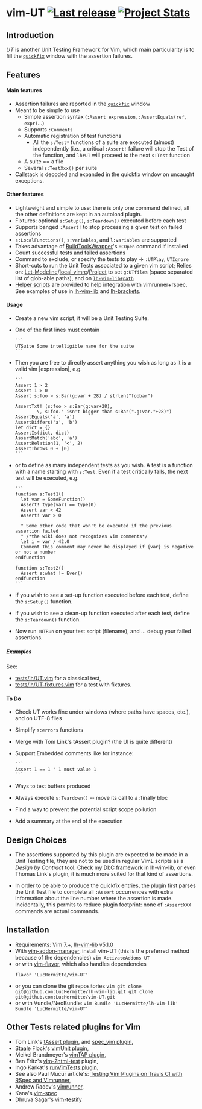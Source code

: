 # vim-UT [![Last release](https://img.shields.io/github/tag/LucHermitte/vim-UT.svg)](https://github.com/LucHermitte/vim-UT/releases) [![Project Stats](https://www.openhub.net/p/21020/widgets/project_thin_badge.gif)](https://www.openhub.net/p/21020)

## Introduction

_UT_ is another Unit Testing Framework for Vim, which main particularity is to fill the [`quickfix`](http://vimhelp.appspot.com/quickfix.txt.html#quickfix) window with the assertion failures.

## Features

#### Main features

  * Assertion failures are reported in the [`quickfix`](http://vimhelp.appspot.com/quickfix.txt.html#quickfix) window
  * Meant to be simple to use
      * Simple assertion syntax (`:Assert expression`, `:AssertEquals(ref, expr)`...)
      * Supports `:Comments`
      * Automatic registration of test functions
          * All the `s:Test*` functions of a suite are executed (almost) independently (i.e., a critical `:Assert!` failure will stop the Test of the function, and `lh#UT` will proceed to the next `s:Test` function
      * A suite == a file
      * Several `s:TestXxx()` per suite
  * Callstack is decoded and expanded in the quickfix window on uncaught
    exceptions.

#### Other features
  * Lightweight and simple to use: there is only one command defined, all the other definitions are kept in an autoload plugin.
  * Fixtures: optional `s:Setup()`, `s:Teardown()` executed before each test
  * Supports banged `:Assert!` to stop processing a given test on failed assertions
  * `s:LocalFunctions()`, `s:variables`, and `l:variables` are supported
  * Takes advantage of [BuildToolsWrapper](http://github.com/LucHermitte/vim-build-tools-wrapper)'s `:COpen` command if installed
  * Count successful tests and failed assertions
  * Command to exclude, or specify the tests to play => `:UTPlay`, `UTIgnore`
  * Short-cuts to run the Unit Tests associated to a given vim script; Relies on: [Let-Modeline](http://github.com/LucHermitte/lh-misc/blob/master/plugin/let-modeline.vim)/[local\_vimrc](http://github.com/LucHermitte/local_vimrc)/[Project](http://www.vim.org/scripts/script.php?script_id=69) to set `g:UTfiles` (space separated list of glob-able paths), and on [`lh-vim-lib#path`](http://github.com/LucHermitte/lh-vim-lib)
  * [Helper scripts](doc/rspec-integration.md) are provided to help integration
    with vimrunner+rspec. See examples of use in
    [lh-vim-lib](http://github.com/LucHermitte/lh-vim-lib) and
    [lh-brackets](http://github.com/LucHermitte/lh-brackets).

#### Usage
  * Create a new vim script, it will be a Unit Testing Suite.
  * One of the first lines must contain

        ```
        UTSuite Some intelligible name for the suite
        ```

  * Then you are free to directly assert anything you wish as long as it is a valid vim |expression|, e.g.

        ```
        Assert 1 > 2
        Assert 1 > 0
        Assert s:foo > s:Bar(g:var + 28) / strlen("foobar")

        AssertTxt! (s:foo > s:Bar(g:var+28),
                \, s:foo." isn't bigger than s:Bar(".g:var."+28)")
        AssertEquals('a', 'a')
        AssertDiffers('a', 'b')
        let dict = {}
        AssertIs(dict, dict)
        AssertMatch('abc', 'a')
        AssertRelation(1, '<', 2)
        AssertThrows 0 + [0]
        ```

  * or to define as many independent tests as you wish. A test is a function with a name starting with `s:Test`. Even if a test critically fails, the next test will be executed, e.g.

        ```
        function s:Test1()
          let var = SomeFunction()
          Assert! type(var) == type(0)
          Assert var < 42
          Assert! var > 0

          " Some other code that won't be executed if the previous assertion failed
          " /*the wiki does not recognizes vim comments*/
          let i = var / 42.0
          Comment This comment may never be displayed if {var} is negative or not a number
        endfunction

        function s:Test2()
          Assert s:what != Ever()
        endfunction
        ```

  * If you wish to see a set-up function executed before each test, define the `s:Setup()` function.
  * If you wish to see a clean-up function executed after each test, define the `s:Teardown()` function.
  * Now run `:UTRun` on your test script (filename), and ... debug your failed assertions.

##### Examples
See:
  * [tests/lh/UT.vim](tests/lh/UT.vim) for a classical test,
  * [tests/lh/UT-fixtures.vim](tests/lh/UT-fixtures.vim) for a test with fixtures.


#### To Do
  * Check UT works fine under windows (where paths have spaces, etc.), and on UTF-8 files
  * Simplify `s:errors` functions
  * Merge with Tom Link's tAssert plugin? (the UI is quite different)
  * Support Embedded comments like for instance:

        ```
        Assert 1 == 1 " 1 must value 1
        ```

  * Ways to test buffers produced
  * Always execute `s:Teardown()` -- move its call to a :finally bloc
  * Find a way to prevent the potential script scope pollution
  * Add a summary at the end of the execution


## Design Choices
  * The assertions supported by this plugin are expected to be made in a Unit Testing file, they are not to be used in regular VimL scripts as a _Design by Contract_ tool. Check my [DbC framework](http://github.com/LucHermitte/lh-vim-lib/tree/master/doc/DbC.md) in lh-vim-lib, or even Thomas Link's plugin, it is much more suited for that kind of assertions.

  * In order to be able to produce the quickfix entries, the plugin first parses the Unit Test file to complete all `:Assert` occurrences with extra information about the line number where the assertion is made. Incidentally, this permits to reduce plugin footprint: none of `:AssertXXX` commands are actual commands.

## Installation
  * Requirements: Vim 7.+, [lh-vim-lib](http://github.com/LucHermitte/lh-vim-lib) v5.1.0
  * With [vim-addon-manager](https://github.com/MarcWeber/vim-addon-manager), install vim-UT (this is the preferred method because of the dependencies)
        ```vim
        ActivateAddons UT
        ```
  *  or with [vim-flavor](http://github.com/kana/vim-flavor), which also
     handles dependencies
        ```
        flavor 'LucHermitte/vim-UT'
        ```
  * or you can clone the git repositories
        ```vim
        git clone git@github.com:LucHermitte/lh-vim-lib.git
        git clone git@github.com:LucHermitte/vim-UT.git
        ```
  * or with Vundle/NeoBundle:
        ```vim
        Bundle 'LucHermitte/lh-vim-lib'
        Bundle 'LucHermitte/vim-UT'
        ```

## Other Tests related plugins for Vim
  * Tom Link's [tAssert plugin](http://www.vim.org/scripts/script.php?script_id=1730), and [spec\_vim plugin](https://github.com/tomtom/spec_vim),
  * Staale Flock's [vimUnit plugin](http://www.vim.org/scripts/script.php?script_id=1125),
  * Meikel Brandmeyer's [vimTAP plugin](http://www.vim.org/scripts/script.php?script_id=2213),
  * Ben Fritz's [vim-2html-test](http://code.google.com/p/vim-2html-test/) plugin,
  * Ingo Karkat's [runVimTests plugin](http://www.vim.org/scripts/script.php?script_id=2565),
  * See also Paul Mucur article's: [Testing Vim Plugins on Travis CI with RSpec and Vimrunner](http://mudge.github.com/2012/04/18/testing-vim-plugins-on-travis-ci-with-rspec-and-vimrunner.html),
  * Andrew Radev's [vimrunner](http://github.com/AndrewRadev/vimrunner),
  * Kana's [vim-spec](http://github.com/kana/vim-spec)
  * Dhruva Sagar's [vim-testify](https://github.com/dhruvasagar/vim-testify)

